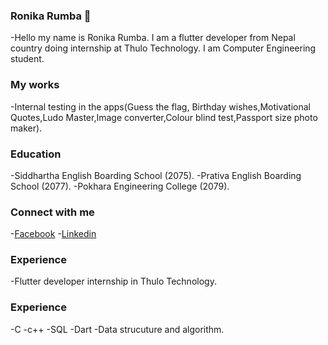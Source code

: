 ### Ronika Rumba 👋
 -Hello my name is Ronika Rumba. I am  a flutter developer from Nepal country doing internship at Thulo Technology. I am Computer Engineering student.
 ### My works
 -Internal testing in the apps(Guess the flag, Birthday wishes,Motivational Quotes,Ludo Master,Image converter,Colour blind test,Passport size photo maker).
 ### Education 
 -Siddhartha English Boarding School (2075).
 -Prativa English Boarding School (2077).
 -Pokhara Engineering College (2079).
 ### Connect with me
 -[Facebook](https://www.facebook.com/ronica.tamang.7)
 -[Linkedin](https://www.linkedin.com/in/ronika-rumba-2a12922a4/)
### Experience 
-Flutter developer internship in Thulo Technology.
### Experience
-C
-c++
-SQL
-Dart
-Data strucuture and algorithm.
